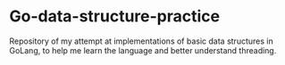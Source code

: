 # Go-data-structure-practice
Repository of my attempt at implementations of basic data structures in GoLang, to help me learn the language and better understand threading. 
